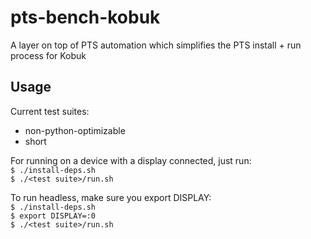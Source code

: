 # pts-bench-kobuk

A layer on top of PTS automation which simplifies the PTS install + run process for Kobuk

## Usage
Current test suites:
* non-python-optimizable
* short

For running on a device with a display connected, just run:\
`$ ./install-deps.sh`\
`$ ./<test suite>/run.sh`

To run headless, make sure you export DISPLAY:\
`$ ./install-deps.sh`\
`$ export DISPLAY=:0`\
`$ ./<test suite>/run.sh`
